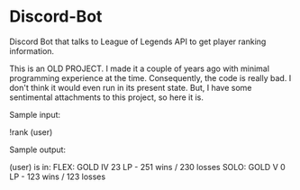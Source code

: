 # Discord-Bot
Discord Bot that talks to League of Legends API to get player ranking information. 

This is an OLD PROJECT. I made it a couple of years ago with minimal programming experience at the time. Consequently, the code is really bad. I don't think it would even run in its present state. But, I have some sentimental attachments to this project, so here it is. 

Sample input: 

!rank (user)

Sample output:

(user) is in:
FLEX: GOLD IV 23 LP - 251 wins / 230 losses 
SOLO: GOLD V 0 LP - 123 wins / 123 losses
